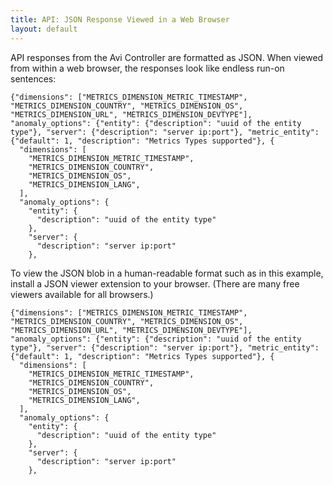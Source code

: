 ```yaml
---
title: API: JSON Response Viewed in a Web Browser
layout: default
---
```

API responses from the Avi Controller are formatted as JSON. When viewed from within a web browser, the responses look like endless run-on sentences:
<pre><code class="language-lua">{"dimensions": ["METRICS_DIMENSION_METRIC_TIMESTAMP", "METRICS_DIMENSION_COUNTRY", "METRICS_DIMENSION_OS", "METRICS_DIMENSION_URL", "METRICS_DIMENSION_DEVTYPE"], "anomaly_options": {"entity": {"description": "uuid of the entity type"}, "server": {"description": "server ip:port"}, "metric_entity": {"default": 1, "description": "Metrics Types supported"}, {
  "dimensions": [
    "METRICS_DIMENSION_METRIC_TIMESTAMP",
    "METRICS_DIMENSION_COUNTRY",
    "METRICS_DIMENSION_OS",
    "METRICS_DIMENSION_LANG",
  ],
  "anomaly_options": {
    "entity": {
      "description": "uuid of the entity type"
    },
    "server": {
      "description": "server ip:port"
    },</code></pre>

To view the JSON blob in a human-readable format such as in this example, install a JSON viewer extension to your browser. (There are many free viewers available for all browsers.)

<pre><code class="language-lua">{"dimensions": ["METRICS_DIMENSION_METRIC_TIMESTAMP", "METRICS_DIMENSION_COUNTRY", "METRICS_DIMENSION_OS", "METRICS_DIMENSION_URL", "METRICS_DIMENSION_DEVTYPE"], "anomaly_options": {"entity": {"description": "uuid of the entity type"}, "server": {"description": "server ip:port"}, "metric_entity": {"default": 1, "description": "Metrics Types supported"}, {
  "dimensions": [
    "METRICS_DIMENSION_METRIC_TIMESTAMP",
    "METRICS_DIMENSION_COUNTRY",
    "METRICS_DIMENSION_OS",
    "METRICS_DIMENSION_LANG",
  ],
  "anomaly_options": {
    "entity": {
      "description": "uuid of the entity type"
    },
    "server": {
      "description": "server ip:port"
    },</code></pre>